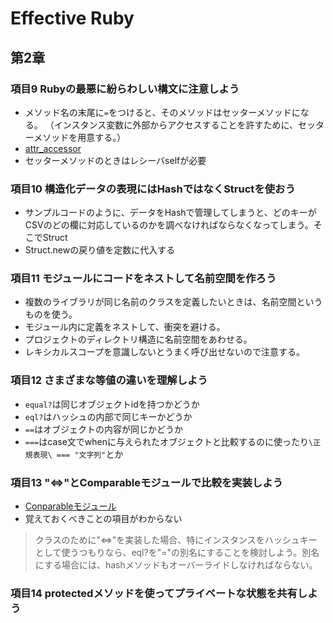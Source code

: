 # Effective Ruby
## 第2章

### 項目9 Rubyの最悪に紛らわしい構文に注意しよう
- メソッド名の末尾に`=`をつけると、そのメソッドはセッターメソッドになる。
  （インスタンス変数に外部からアクセスすることを許すために、セッターメソッドを用意する。）
- [attr_accessor](http://ref.xaio.jp/ruby/classes/module/attr_accessor)
- セッターメソッドのときはレシーバselfが必要

### 項目10 構造化データの表現にはHashではなくStructを使おう
- サンプルコードのように、データをHashで管理してしまうと、どのキーがCSVのどの欄に対応しているのかを調べなければならなくなってしまう。そこでStruct
- Struct.newの戻り値を定数に代入する

### 項目11 モジュールにコードをネストして名前空間を作ろう
- 複数のライブラリが同じ名前のクラスを定義したいときは、名前空間というものを使う。
- モジュール内に定義をネストして、衝突を避ける。
- プロジェクトのディレクトリ構造に名前空間をあわせる。
- レキシカルスコープを意識しないとうまく呼び出せないので注意する。

### 項目12 さまざまな等値の違いを理解しよう
- `equal?`は同じオブジェクトidを持つかどうか
- `eql?`はハッシュの内部で同じキーかどうか
- `==`はオブジェクトの内容が同じかどうか
- `===`はcase文でwhenに与えられたオブジェクトと比較するのに使ったり`\正規表現\ === "文字列"`とか

### 項目13 "<=>"とComparableモジュールで比較を実装しよう
- [Conparableモジュール](http://docs.ruby-lang.org/ja/2.2.0/class/Comparable.html)
- 覚えておくべきことの項目がわからない
> クラスのために"<=>"を実装した場合、特にインスタンスをハッシュキーとして使うつもりなら、eql?を"="の別名にすることを検討しよう。別名にする場合には、hashメソッドもオーバーライドしなければならない。

### 項目14 protectedメソッドを使ってプライベートな状態を共有しよう
